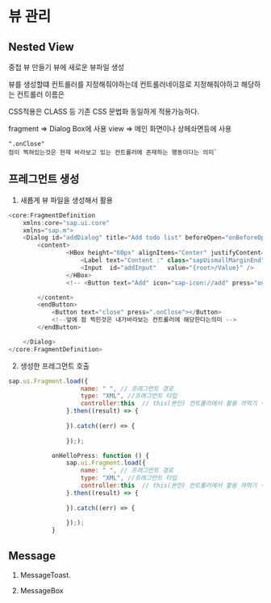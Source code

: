 # 뷰 관리
## Nested View
중첩 뷰 만들기
뷰에 새로운 뷰파일 생성


뷰를 생성할떄 컨트롤러를 지정해줘야하는데
컨트롤러네이믕로 지정해줘야하고 
해당하는 컨트롤러 이름은 

CSS적용은 CLASS 등 기존 CSS 문법화 동일하게 적용가능하다.   

fragment => Dialog Box에 사용
view => 메인 화면이나 상헤솨면등에 사용
    
    ".onClose"
    점이 찍혀있는것은 현재 바라보고 있는 컨트롤러에 존재하는 행동이다는 의미`

## 프레그먼트 생성
1. 새롭게 뷰 파일을 생성해서 활용
```js
<core:FragmentDefinition
    xmlns:core="sap.ui.core"
    xmlns="sap.m">
    <Dialog id="addDialog" title="Add todo list" beforeOpen="onBeforeOpen">
        <content>
                <HBox height="60px" alignItems="Center" justifyContent="Center">
                    <Label text="Content :" class="sapUismallMarginEnd" />
                    <Input  id="addInput"   value="{root>/Value}" />
                </HBox>
                <!-- <Button text="Add" icon="sap-icon://add" press="onAddPress" /> -->

        </content>
        <endButton>
            <Button text="close" press=".onClose"></Button>
            <!--앞에 점 찍힌것은 내가바라보는 컨트롤러에 해당한다는의미 -->
        </endButton>

    </Dialog>
</core:FragmentDefinition>
```
2. 생성한 프레그먼트 호출
```js
sap.ui.Fragment.load({
                    name: " ", // 프래그먼트 경로
                    type: "XML", //프래그먼트 타입
                    controller:this  // this(본인) 컨트롤러에서 활용 까먹기 쉬우니 꼭 잘 적어라
                }.then((result) => {
                    
                }).catch((err) => {
                    
                }););
```

```js
            onHelloPress: function () {
                sap.ui.Fragment.load({
                    name: " ", // 프래그먼트 경로
                    type: "XML", //프래그먼트 타입
                    controller:this  // this(본인) 컨트롤러에서 활용 까먹기 쉬우니 꼭 잘 적어라
                }.then((result) => {
                    
                }).catch((err) => {
                    
                }););
            }
```

## Message
1. MessageToast.

2. MessageBox 


